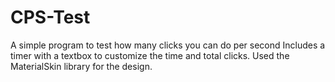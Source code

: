 # CPS-Test
A simple program to test how many clicks you can do per second
Includes a timer with a textbox to customize the time and total clicks. 
Used the MaterialSkin library for the design. 
